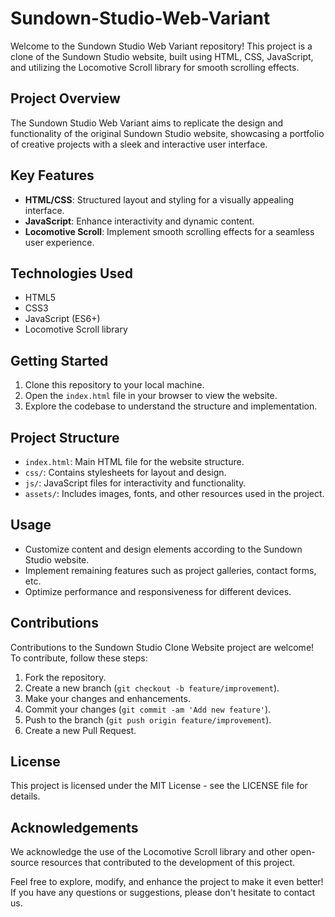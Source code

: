 # Sundown-Studio-Web-Variant

Welcome to the Sundown Studio Web Variant repository! This project is a clone of the Sundown Studio website, built using HTML, CSS, JavaScript, and utilizing the Locomotive Scroll library for smooth scrolling effects.

## Project Overview

The Sundown Studio Web Variant aims to replicate the design and functionality of the original Sundown Studio website, showcasing a portfolio of creative projects with a sleek and interactive user interface.

## Key Features

- **HTML/CSS**: Structured layout and styling for a visually appealing interface.
- **JavaScript**: Enhance interactivity and dynamic content.
- **Locomotive Scroll**: Implement smooth scrolling effects for a seamless user experience.

## Technologies Used

- HTML5
- CSS3
- JavaScript (ES6+)
- Locomotive Scroll library

## Getting Started

1. Clone this repository to your local machine.
2. Open the `index.html` file in your browser to view the website.
3. Explore the codebase to understand the structure and implementation.

## Project Structure

- `index.html`: Main HTML file for the website structure.
- `css/`: Contains stylesheets for layout and design.
- `js/`: JavaScript files for interactivity and functionality.
- `assets/`: Includes images, fonts, and other resources used in the project.

## Usage

- Customize content and design elements according to the Sundown Studio website.
- Implement remaining features such as project galleries, contact forms, etc.
- Optimize performance and responsiveness for different devices.

## Contributions

Contributions to the Sundown Studio Clone Website project are welcome! To contribute, follow these steps:

1. Fork the repository.
2. Create a new branch (`git checkout -b feature/improvement`).
3. Make your changes and enhancements.
4. Commit your changes (`git commit -am 'Add new feature'`).
5. Push to the branch (`git push origin feature/improvement`).
6. Create a new Pull Request.


## License
This project is licensed under the MIT License - see the LICENSE file for details.

## Acknowledgements

We acknowledge the use of the Locomotive Scroll library and other open-source resources that contributed to the development of this project.

Feel free to explore, modify, and enhance the project to make it even better! If you have any questions or suggestions, please don't hesitate to contact us.
